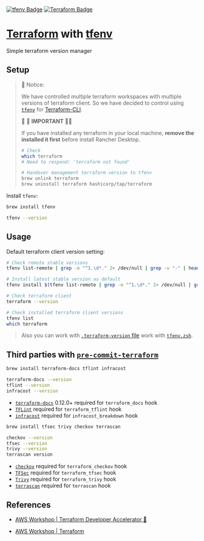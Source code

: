 <!-- https://badges.pages.dev/ -->
<!-- https://ileriayo.github.io/markdown-badges/#markdown-badges -->
[![tfenv Badge](https://img.shields.io/badge/tfenv-0B3D8D?style=flat&logo=terraform&logoColor=green)][Page-TfEnv]
[![Terraform Badge](https://img.shields.io/badge/terraform-%235835CC.svg?style=Flat&logo=terraform&logoColor=white)][Page-TF]

[Page-TfEnv]: https://github.com/tfutils/tfenv?tab=readme-ov-file#installation
[Page-TF]: https://developer.hashicorp.com/terraform/downloads?product_intent=terraform

# [Terraform][Page-TF] with [tfenv][Page-TfEnv]

Simple terraform version manager

## Setup

> 📌 Notice:
>
> We have controlled multiple terraform workspaces with multiple versions of terraform client.
> So we have decided to control using [`tfenv`][Page-TfEnv] for [Terraform-CLI][Page-TF].
>
> 🚨 🚨 **IMPORTANT** 🚨🚨
>
> If you have installed any terraform in your local machine,
> **remove the installed it first** before install Rancher Desktop.
>
> ```bash
> # Check
> which terraform
> # Need to respond: 'terraform not found'
>
> # Handover management terraform version to tfenv
> brew unlink terraform
> brew uninstall terraform hashicorp/tap/terraform
> ```

Install `tfenv`:

```bash
brew install tfenv

tfenv --version
```

## Usage

Default terraform client version setting:

```bash
# Check remote stable versions
tfenv list-remote | grep -e "^1.\d*." 2> /dev/null | grep -v "-" | head -n 7

# Install latest stable version as default
tfenv install $(tfenv list-remote | grep -e "^1.\d*." 2> /dev/null | grep -v "-" | head -n 1)

# Check terraform client
terraform --version

# Check installed terraform client versions
tfenv list
which terraform
```

> Also you can work with [`.terraform-version` file](https://github.com/tfutils/tfenv?tab=readme-ov-file#terraform-version)
> work with [`tfenv.zsh`](../.zshrc-block/tfenv.zsh).

## Third parties with [`pre-commit-terraform`](https://github.com/antonbabenko/pre-commit-terraform?tab=readme-ov-file#how-to-install)

```bash
brew install terraform-docs tflint infracost

terraform-docs --version
tflint --version
infracost --version
```

- [`terraform-docs`][terraform-docs repo] 0.12.0+ required for `terraform_docs` hook
- [`TFLint`][tflint repo] required for `terraform_tflint` hook
- [`infracost`][infracost repo] required for `infracost_breakdown` hook

```bash
brew install tfsec trivy checkov terrascan

checkov --version
tfsec --version
trivy --version
terrascan version
```

- [`checkov`][checkov repo] required for `terraform_checkov` hook
- [`TFSec`][tfsec repo] required for `terraform_tfsec` hook
- [`Trivy`][trivy repo] required for `terraform_trivy` hook
- [`terrascan`][terrascan repo] required for `terrascan` hook

<!-- Tools links -->
[terraform-docs repo]: https://github.com/terraform-docs/terraform-docs
[tflint repo]: https://github.com/terraform-linters/tflint
[infracost repo]: https://github.com/infracost/infracost
[checkov repo]: https://github.com/bridgecrewio/checkov
[tfsec repo]: https://github.com/aquasecurity/tfsec
[trivy repo]: https://github.com/aquasecurity/trivy
[terrascan repo]: https://github.com/tenable/terrascan

## References

- [AWS Workshop | Terraform Developer Accelerator 🚀](https://catalog.workshops.aws/terraform-developer-accelerator/en-US)

- [AWS Workshop | Terraform](https://workshops.aws/categories/Terraform)
